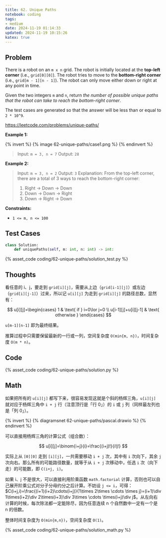 ```yaml
---
title: 62. Unique Paths
notebook: coding
tags:
- medium
date: 2024-11-19 01:14:33
updated: 2024-11-19 10:15:26
katex: true
---
```

## Problem

There is a robot on an `m x n` grid. The robot is initially located at the **top-left corner** (i.e., `grid[0][0]`). The robot tries to move to the **bottom-right corner** (i.e., `grid[m - 1][n - 1]`). The robot can only move either down or right at any point in time.

Given the two integers `m` and `n`, return _the number of possible unique paths that the robot can take to reach the bottom-right corner_.

The test cases are generated so that the answer will be less than or equal to `2 * 10^9`.

<https://leetcode.com/problems/unique-paths/>

**Example 1:**

{% invert %}
{% image 62-unique-paths/case1.png %}
{% endinvert %}

> Input: `m = 3, n = 7`
> Output: `28`

**Example 2:**

> Input: `m = 3, n = 2`
> Output: `3`
> Explanation: From the top-left corner, there are a total of 3 ways to reach the bottom-right corner:
>
> 1. Right -> Down -> Down
> 2. Down -> Down -> Right
> 3. Down -> Right -> Down

**Constraints:**

- `1 <= m, n <= 100`

## Test Cases

``` python
class Solution:
    def uniquePaths(self, m: int, n: int) -> int:
```

{% asset_code coding/62-unique-paths/solution_test.py %}

## Thoughts

看任意的 i、j，要走到 `grid[i][j]`，需要从上边（`grid[i-1][j]`）或左边（`grid[i][j-1]`）过来，所以记 `u[i][j]` 为走到 `grid[i][j]` 的路径总数，显然有：

$$
u[i][j]=\begin{cases}
1 & \text{ if } i=0\lor j=0 \\
u[i-1][j]+u[i][j-1] & \text{ otherwise }
\end{cases}
$$

`u[m-1][n-1]` 即为最终结果。

推算过程中只需要保留最新的一行或一列，空间复杂度 `O(min{m, n})`，时间复杂度 `O(m * n)`。

## Code

{% asset_code coding/62-unique-paths/solution.py %}

## Math

如果把所有的 `u[i][j]` 都写下来，很容易发现这就是个斜的杨辉三角，`u[i][j]` 就对应于杨辉三角中 `i + j` 行（注意顶行是「行 0」）的 `i` 或 `j` 列（同样最左列也是「列 0」）。

{% invert %}
{% diagramsnet 62-unique-paths/pascal.drawio %}
{% endinvert %}

可以直接用杨辉三角的计算公式（组合数）：

$$
u[i][j]=\binom{i+j}{i}=\frac{(i+j)!}{i!j!}
$$

实际上从 `[0][0]` 走到 `[i][j]`，一共需要移动 `i + j` 次，其中有 `i` 次向下，其余 `j` 次向右。那么所有的可能路径数量，就等于从 `i + j` 次移动中，任选 `i` 次（向下走）的可能数，即 `C(i+j, i)`。

如果 i、j 不是很大，可以直接利用阶乘函数 `math.factorial` 计算，否则也可以自己展开阶乘公式对分子分母约分之后计算。不妨设 `j <= i`，可得：$C(i+j,i)=\frac{(i+1)(i+2)\cdots(i+j)}{1\times 2\times \cdots \times j}=(i+1)\div 1\times(i+2)\div 2\times(i+3)\div 3\times \cdots \times(i+j)\div j$。从左向右计算的时候，每次除法都一定能除尽，因为任意连续 n 个自然数中一定有一个是 n 的倍数。

整体时间复杂度为 `O(min{m,n})`，空间复杂度 `O(1)`。

{% asset_code coding/62-unique-paths/solution_math.py %}
